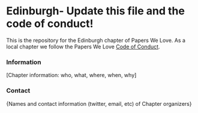 # Edinburgh- Update this file and the code of conduct!

This is the repository for the Edinburgh chapter of Papers We Love. As a local chapter we follow the Papers We Love [Code of Conduct](https://github.com/papers-we-love/edinburgh/blob/main/code-of-conduct.md).

### Information

[Chapter information: who, what, where, when, why]

### Contact

{Names and contact information (twitter, email, etc) of Chapter organizers}
